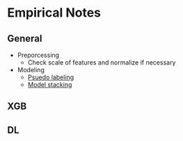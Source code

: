 # Empirical Notes

## General
- Preporcessing
  - Check scale of features and normalize if necessary
- Modeling
  - [Psuedo labeling](https://github.com/yang-zhang/deep-learning/blob/master/pseudo_labeling.ipynb)
  - [Model stacking](https://github.com/yang-zhang/code-data-science/blob/master/model_stacking.ipynb)
## XGB

## DL


